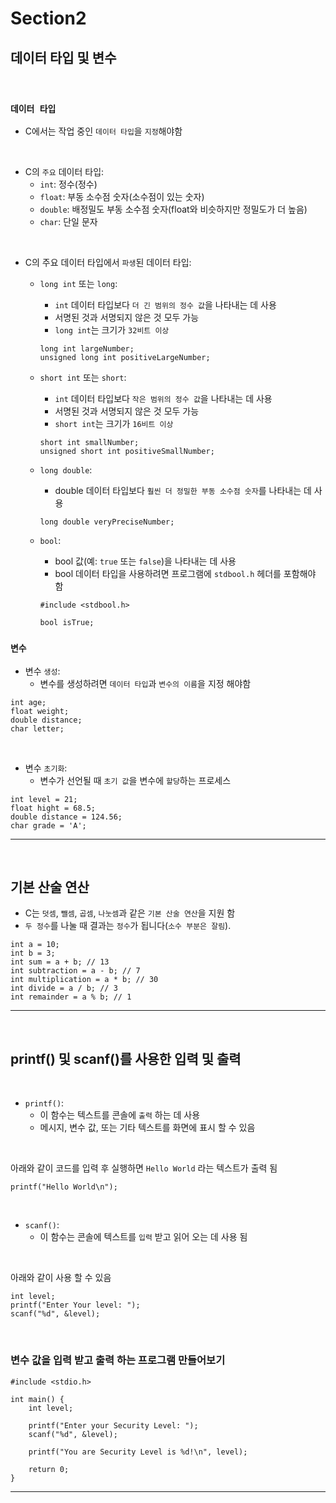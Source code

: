 # Section2

## 데이터 타입 및 변수

</br>

### `데이터 타입`

- C에서는 작업 중인 `데이터 타입`을 `지정`해야함

</br>

- C의 `주요` 데이터 타입:
  - `int`: 정수(정수)
  - `float`: 부동 소수점 숫자(소수점이 있는 숫자)
  - `double`: 배정밀도 부동 소수점 숫자(float와 비슷하지만 정밀도가 더 높음)
  - `char`: 단일 문자

</br>

- C의 주요 데이터 타입에서 `파생`된 데이터 타입:
  - `long int` 또는 `long`: 
    - `int` 데이터 타입보다 `더 긴 범위의 정수 값`을 나타내는 데 사용 
    - 서명된 것과 서명되지 않은 것 모두 가능 
    - `long int`는 크기가 `32비트 이상`
  
    ```
    long int largeNumber;
    unsigned long int positiveLargeNumber;
    ```

  - `short int` 또는 `short`: 
    - `int` 데이터 타입보다 `작은 범위의 정수 값`을 나타내는 데 사용
    - 서명된 것과 서명되지 않은 것 모두 가능
    - `short int`는 크기가 `16비트 이상`
    ```
    short int smallNumber;
    unsigned short int positiveSmallNumber;
    ```

  - `long double`: 
    - double 데이터 타입보다 `훨씬 더 정밀한 부동 소수점 숫자`를 나타내는 데 사용
    ```
    long double veryPreciseNumber;
    ```

  - `bool`: 
    - bool 값(예: `true` 또는 `false`)을 나타내는 데 사용
    - bool 데이터 타입을 사용하려면 프로그램에 `stdbool.h` 헤더를 포함해야 함
    ```
    #include <stdbool.h>

    bool isTrue;
    ```



### `변수`

- 변수 `생성`:
  - 변수를 생성하려면 `데이터 타입`과 `변수의 이름`을 지정 해야함 
```
int age;
float weight;
double distance;
char letter;
```

</br> 

- 변수 `초기화`:
  - 변수가 선언될 때 `초기 값`을 변수에 `할당`하는 프로세스
```
int level = 21;
float hight = 68.5;
double distance = 124.56;
char grade = 'A';
```

---

</br>

## 기본 산술 연산

- C는 `덧셈`, `뺄셈`, `곱셈`, `나눗셈`과 같은 `기본 산술 연산`을 지원 함
- `두 정수`를 나눌 때 결과는 `정수`가 됩니다(`소수 부분은 잘림`).

```
int a = 10;
int b = 3;
int sum = a + b; // 13
int subtraction = a - b; // 7
int multiplication = a * b; // 30
int divide = a / b; // 3
int remainder = a % b; // 1
```

---

</br>

## printf() 및 scanf()를 사용한 입력 및 출력

</br>

- `printf()`: 
  - 이 함수는 텍스트를 콘솔에 `출력` 하는 데 사용
  - 메시지, 변수 값, 또는 기타 텍스트를 화면에 표시 할 수 있음

</br>

아래와 같이 코드를 입력 후 실행하면 `Hello World` 라는 텍스트가 출력 됨 
```
printf("Hello World\n");
```

</br>

- `scanf()`:
  - 이 함수는 콘솔에 텍스트를 `입력` 받고 읽어 오는 데 사용 됨
  
</br>

아래와 같이 사용 할 수 있음
```
int level;
printf("Enter Your level: ");
scanf("%d", &level);
```

</br>

### 변수 값을 입력 받고 출력 하는 프로그램 만들어보기

```
#include <stdio.h>

int main() {
    int level;
    
    printf("Enter your Security Level: ");
    scanf("%d", &level);
    
    printf("You are Security Level is %d!\n", level);
    
    return 0;
}
```

---